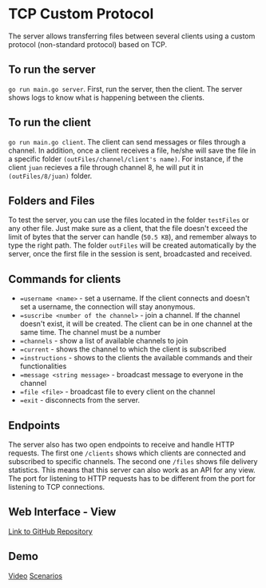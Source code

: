 # TCP Custom Protocol
The server allows transferring files between several clients using a custom protocol (non-standard protocol) based on TCP.

## To run the server
`go run main.go server`. First, run the server, then the client. The server shows logs to know what is happening between the clients.

## To run the client
`go run main.go client`. The client can send messages or files through a channel. In addition, once a client receives a file, he/she will save the file in a specific folder `(outFiles/channel/client's name)`. For instance, if the client `juan` recieves a file through channel 8, he will put it in `(outFiles/8/juan)` folder.

## Folders and Files
To test the server, you can use the files located in the folder `testFiles` or any other file. Just make sure as a client, that the file doesn't exceed the limit of bytes that the server can handle (`50.5 KB`), and remember always to type the right path. The folder `outFiles` will be created automatically by the server, once the first file in the session is sent, broadcasted and received.

## Commands for clients
- `=username <name>` - set a username. If the client connects and doesn't set a username, the connection will stay anonymous.
- `=suscribe <number of the channel>` - join a channel. If the channel doesn't exist, it will be created. The client can be in one channel at the same time. The channel must be a number
- `=channels` -  show a list of available channels to join
- `=current` -  shows the channel to which the client is subscribed
- `=instructions` -  shows to the clients the available commands and their functionalities
- `=message <string message>` - broadcast message to everyone in the channel
- `=file <file>` - broadcast file to every client on the channel
- `=exit` - disconnects from the server.

## Endpoints
The server also has two open endpoints to receive and handle HTTP requests. The first one `/clients` shows which clients are connected and subscribed to specific channels. The second one `/files` shows file delivery statistics. This means that this server can also work as an API for any view. The port for listening to HTTP requests has to be different from the port for listening to TCP connections.

## Web Interface - View
[Link to GitHub Repository](https://github.com/Odzen/tcp-view)

## Demo
[Video](https://www.loom.com/share/29555cff5649472fba556bb14b2593d2)
[Scenarios](https://drive.google.com/file/d/1RufyrF8xTB7rilSWPYvE0OB0lcSUFNdA/view?usp=sharing)
